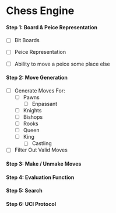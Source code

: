 # Chess Engine

#### Step 1: Board & Peice Representation

* [ ] Bit Boards
* [ ] Peice Representation
* [ ] Ability to move a peice some place else



#### Step 2: Move Generation
* [ ] Generate Moves For:
    * [ ] Pawns
        * [ ] Enpassant
    * [ ] Knights
    * [ ] Bishops
    * [ ] Rooks
    * [ ] Queen
    * [ ] King
        * [ ] Castling
* [ ] Filter Out Valid Moves

#### Step 3: Make / Unmake Moves

#### Step 4: Evaluation Function

#### Step 5: Search

#### Step 6: UCI Protocol


